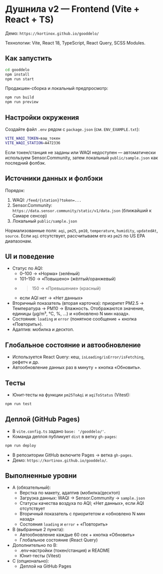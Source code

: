 # Душнила v2 — Frontend (Vite + React + TS)

Демо: `https://kortinox.github.io/gooddelo/`

Технологии: Vite, React 18, TypeScript, React Query, SCSS Modules.

## Как запустить

```bash
cd gooddelo
npm install
npm run start
```

Продакшен-сборка и локальный предпросмотр:
```bash
npm run build
npm run preview
```

## Настройки окружения
Создайте файл `.env` рядом с `package.json` (см. `ENV_EXAMPLE.txt`):
```bash
VITE_WAQI_TOKEN=ваш_токен
VITE_WAQI_STATION=A472336
```
Если токен/станция не заданы или WAQI недоступен — автоматически используем Sensor.Community, затем локальный `public/sample.json` как последний фолбэк.

## Источники данных и фолбэки
Порядок:
1) WAQI: `/feed/{station}?token=...`
2) Sensor.Community: `https://data.sensor.community/static/v1/data.json` (ближайший к Самаре сенсор)
3) Локальный `public/sample.json`

Нормализованные поля: `aqi`, `pm25`, `pm10`, `temperature`, `humidity`, `updatedAt`, `source`.
Если `aqi` отсутствует, рассчитываем его из `pm25` по US EPA диапазонам.

## UI и поведение
- Статус по AQI:
  - 0–100 → «Норма» (зелёный)
  - 101–150 → «Повышено» (жёлтый/оранжевый)
  - >150 → «Превышение» (красный)
  - если AQI нет → «Нет данных»
- Вторичный показатель (вторая карточка): приоритет PM2.5 → Температура → PM10 → Влажность. Отображаются значение, единицы (µg/m³, °C, %, …) и «обновлено N мин назад».
- Состояния: `loading` и `error` (понятное сообщение + кнопка «Повторить»).
- Адаптив: мобилка и десктоп.

## Глобальное состояние и автообновление
- Используется React Query: кеш, `isLoading/isError/isFetching`, рефетч и др.
- Автообновление данных раз в минуту + кнопка «Обновить».

## Тесты
- Юнит‑тесты на функции `pm25ToAqi` и `aqiToStatus` (Vitest):
```bash
npm run test
```

## Деплой (GitHub Pages)
- В `vite.config.ts` задано `base: '/gooddelo/'`.
- Команда деплоя публикует `dist` в ветку `gh-pages`:
```bash
npm run deploy
```
- В репозитории GitHub включите Pages → ветка `gh-pages`.
- Демо: `https://kortinox.github.io/gooddelo/`.

## Выполненные уровни
- A (обязательный):
  - Верстка по макету, адаптив (мобилка/десктоп)
  - Загрузка данных: WAQI → Sensor.Community → `sample.json`
  - Статусы качества воздуха по AQI; «Нет данных», если AQI отсутствует
  - Вторичный показатель с приоритетом и «обновлено N мин назад»
  - Состояния `loading` и `error` + «Повторить»
- B (выбранные 2 пункта):
  - Автообновление каждые 60 сек + кнопка «Обновить»
  - Глобальное состояние (React Query)
- Дополнительно по B:
  - .env‑настройки (токен/станция) и README
  - Юнит‑тесты (Vitest)
- C (опционально):
  - Деплой на GitHub Pages
